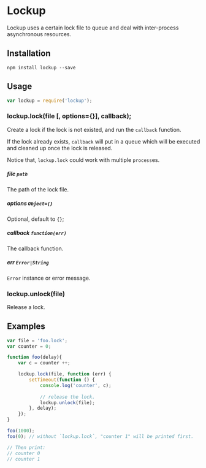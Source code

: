 # Lockup

Lockup uses a certain lock file to queue and deal with inter-process asynchronous resources.

## Installation

	npm install lockup --save
	
## Usage

```js
var lockup = require('lockup');
```

### lockup.lock(file [, options={}], callback);

Create a lock if the lock is not existed, and run the `callback` function.

If the lock already exists, `callback` will put in a queue which will be executed and cleaned up once the lock is released.

Notice that, `lockup.lock` could work with multiple `process`es.

##### file `path`

The path of the lock file.

##### options `Object={}`

Optional, default to `{}`;

##### callback `function(err)`

The callback function.

##### err `Error|String`

`Error` instance or error message.


### lockup.unlock(file)

Release a lock.


## Examples

```js
var file = 'foo.lock';
var counter = 0;

function foo(delay){
    var c = counter ++;

    lockup.lock(file, function (err) {
        setTimeout(function () {
        	console.log('counter', c);
        	
        	// release the lock.
            lockup.unlock(file);
        }, delay);
    });
}

foo(1000);
foo(0); // without `lockup.lock`, "counter 1" will be printed first.

// Then print:
// counter 0
// counter 1
```